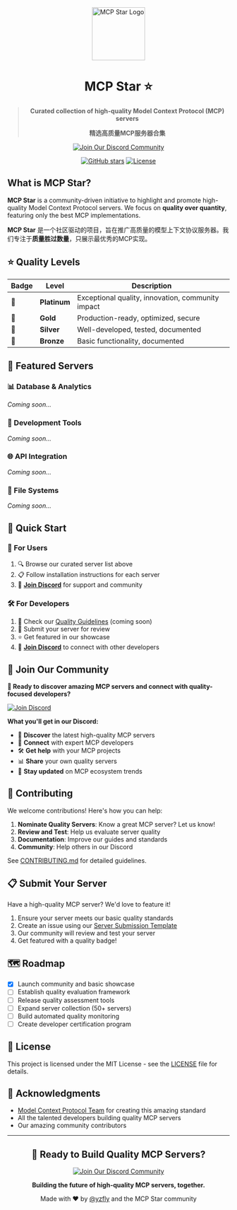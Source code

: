 <div align="center">
  <img src="https://files.mdnice.com/user/43439/d163d286-3d80-4829-8036-bf128b04b46c.jpg" alt="MCP Star Logo" width="120" height="120">
  
  # MCP Star ⭐
  
  > **Curated collection of high-quality Model Context Protocol (MCP) servers**
  > 
  > **精选高质量MCP服务器合集**

  [![Join Our Discord Community](https://img.shields.io/badge/🚀%20Join%20Discord%20Community-Join%20Now-7289da?style=for-the-badge&logo=discord&logoColor=white&labelColor=2c2f33)](https://discord.gg/EXT6TpW3)
  
  [![GitHub stars](https://img.shields.io/github/stars/yzfly/mcp-star.svg?style=flat-square)](https://github.com/yzfly/mcp-star/stargazers)
  [![License](https://img.shields.io/github/license/yzfly/mcp-star.svg?style=flat-square)](https://github.com/yzfly/mcp-star/blob/main/LICENSE)
</div>

## What is MCP Star?

**MCP Star** is a community-driven initiative to highlight and promote high-quality Model Context Protocol servers. We focus on **quality over quantity**, featuring only the best MCP implementations.

**MCP Star** 是一个社区驱动的项目，旨在推广高质量的模型上下文协议服务器。我们专注于**质量胜过数量**，只展示最优秀的MCP实现。

## ⭐ Quality Levels

| Badge | Level | Description |
|-------|-------|-------------|
| 💎 | **Platinum** | Exceptional quality, innovation, community impact |
| 🥇 | **Gold** | Production-ready, optimized, secure |
| 🥈 | **Silver** | Well-developed, tested, documented |
| 🥉 | **Bronze** | Basic functionality, documented |

## 🌟 Featured Servers

### 📊 Database & Analytics
*Coming soon...*

### 🔧 Development Tools
*Coming soon...*

### 🌐 API Integration
*Coming soon...*

### 📁 File Systems
*Coming soon...*

## 🚀 Quick Start

### 🎯 For Users
1. 🔍 Browse our curated server list above
2. 📋 Follow installation instructions for each server  
3. 💬 **[Join Discord](https://discord.gg/EXT6TpW3)** for support and community

### 🛠️ For Developers  
1. 📖 Check our [Quality Guidelines](./docs/quality-guidelines.md) (coming soon)
2. 📝 Submit your server for review
3. ⭐ Get featured in our showcase
4. 🤝 **[Join Discord](https://discord.gg/EXT6TpW3)** to connect with other developers

## 💬 Join Our Community
  
**🚀 Ready to discover amazing MCP servers and connect with quality-focused developers?**

[![Join Discord](https://img.shields.io/badge/💬%20Join%20Discord-7289da?style=for-the-badge&logo=discord&logoColor=white&labelColor=2c2f33)](https://discord.gg/EXT6TpW3)

**What you'll get in our Discord:**
- 🌟 **Discover** the latest high-quality MCP servers
- 🤝 **Connect** with expert MCP developers  
- 🛠️ **Get help** with your MCP projects
- 📊 **Share** your own quality servers
- 🎯 **Stay updated** on MCP ecosystem trends
  

## 🤝 Contributing

We welcome contributions! Here's how you can help:

1. **Nominate Quality Servers**: Know a great MCP server? Let us know!
2. **Review and Test**: Help us evaluate server quality
3. **Documentation**: Improve our guides and standards
4. **Community**: Help others in our Discord

See [CONTRIBUTING.md](./CONTRIBUTING.md) for detailed guidelines.

## 📋 Submit Your Server

Have a high-quality MCP server? We'd love to feature it!

1. Ensure your server meets our basic quality standards
2. Create an issue using our [Server Submission Template](.github/ISSUE_TEMPLATE/server-submission.md)
3. Our community will review and test your server
4. Get featured with a quality badge!

## 🗺️ Roadmap

- [x] Launch community and basic showcase
- [ ] Establish quality evaluation framework
- [ ] Release quality assessment tools
- [ ] Expand server collection (50+ servers)
- [ ] Build automated quality monitoring
- [ ] Create developer certification program

## 📄 License

This project is licensed under the MIT License - see the [LICENSE](LICENSE) file for details.

## 🙏 Acknowledgments

- [Model Context Protocol Team](https://modelcontextprotocol.io) for creating this amazing standard
- All the talented developers building quality MCP servers
- Our amazing community contributors

---

<div align="center">
  
  ## 🌟 Ready to Build Quality MCP Servers?
  
  [![Join Our Discord Community](https://img.shields.io/badge/🚀%20Join%20Discord%20Community-Join%20Now-7289da?style=for-the-badge&logo=discord&logoColor=white&labelColor=2c2f33)](https://discord.gg/EXT6TpW3)
  
  **Building the future of high-quality MCP servers, together.**
  
  Made with ❤️ by [@yzfly](https://github.com/yzfly) and the MCP Star community
  
</div>